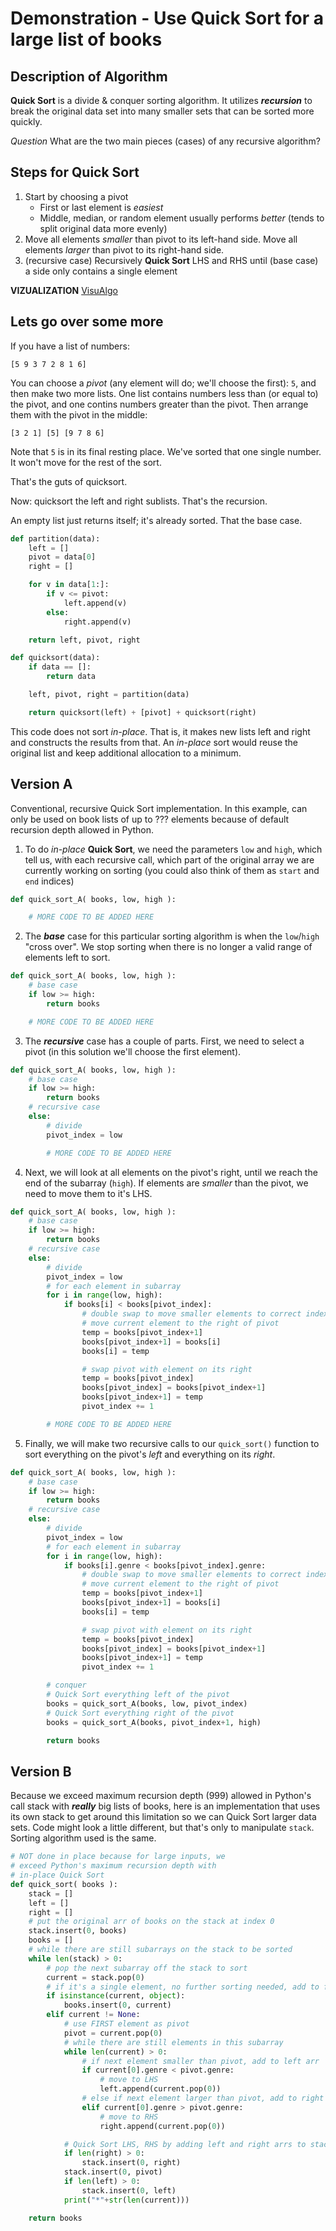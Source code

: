 # Demonstration - Use Quick Sort for a large list of books

## Description of Algorithm

**Quick Sort** is a divide & conquer sorting algorithm. It utilizes ***recursion*** to break the original data set into many smaller sets that can be sorted more quickly.

*Question*
What are the two main pieces (cases) of any recursive algorithm?

## Steps for Quick Sort

1. Start by choosing a pivot
   * First or last element is _easiest_
   * Middle, median, or random element usually performs _better_ (tends to split original data more evenly)
2. Move all elements _smaller_ than pivot to its left-hand side. Move all elements _larger_ than pivot to its right-hand side.
3. (recursive case) Recursively **Quick Sort** LHS and RHS until (base case) a side only contains a single element

**VIZUALIZATION**
[VisuAlgo](https://visualgo.net/en/sorting?slide=11)



## Lets go over some more

If you have a list of numbers:

```plaintext
[5 9 3 7 2 8 1 6]
```

You can choose a _pivot_ (any element will do; we'll choose the first): `5`, and
then make two more lists. One list contains numbers less than (or equal to) the
pivot, and one contins numbers greater than the pivot. Then arrange them with
the pivot in the middle:

```plaintext
[3 2 1] [5] [9 7 8 6]
```

Note that `5` is in its final resting place. We've sorted that one single
number. It won't move for the rest of the sort.

That's the guts of quicksort.

Now: quicksort the left and right sublists. That's the recursion.

An empty list just returns itself; it's already sorted. That the base case.

```python
def partition(data):
    left = []
    pivot = data[0]
    right = []

    for v in data[1:]:
        if v <= pivot:
            left.append(v)
        else:
            right.append(v)

    return left, pivot, right

def quicksort(data):
    if data == []:
        return data

    left, pivot, right = partition(data)

    return quicksort(left) + [pivot] + quicksort(right)
```

This code does not sort _in-place_. That is, it makes new lists left and right and constructs the results from that.
An _in-place_ sort would reuse the original list and keep additional allocation to a minimum.


## Version A

Conventional, recursive Quick Sort implementation. In this example, can only be used on book lists of up to ??? elements because of default recursion depth allowed in Python.

1. To do _in-place_ **Quick Sort**, we need the parameters `low` and `high`, which tell us, with each recursive call, which part of the original array we are currently working on sorting (you could also think of them as `start` and `end` indices)

```python
def quick_sort_A( books, low, high ):

    # MORE CODE TO BE ADDED HERE
```

2. The ***base*** case for this particular sorting algorithm is when the `low`/`high` "cross over". We stop sorting when there is no longer a valid range of elements left to sort.

```python
def quick_sort_A( books, low, high ):
    # base case
    if low >= high:
        return books

    # MORE CODE TO BE ADDED HERE
```

3. The ***recursive*** case has a couple of parts. First, we need to select a pivot (in this solution we'll choose the first element).

```python
def quick_sort_A( books, low, high ):
    # base case
    if low >= high:
        return books
    # recursive case
    else:
        # divide
        pivot_index = low

        # MORE CODE TO BE ADDED HERE
```

4. Next, we will look at all elements on the pivot's right, until we reach the end of the subarray (`high`). If elements are _smaller_ than the pivot, we need to move them to it's LHS.

```python
def quick_sort_A( books, low, high ):
    # base case
    if low >= high:
        return books
    # recursive case
    else:
        # divide
        pivot_index = low
        # for each element in subarray
        for i in range(low, high):
            if books[i] < books[pivot_index]:
                # double swap to move smaller elements to correct index
                # move current element to the right of pivot
                temp = books[pivot_index+1]
                books[pivot_index+1] = books[i]
                books[i] = temp

                # swap pivot with element on its right
                temp = books[pivot_index]
                books[pivot_index] = books[pivot_index+1]
                books[pivot_index+1] = temp
                pivot_index += 1

        # MORE CODE TO BE ADDED HERE
```

5. Finally, we will make two recursive calls to our `quick_sort()` function to sort everything on the pivot's _left_ and everything on its _right_.

```python
def quick_sort_A( books, low, high ):
    # base case
    if low >= high:
        return books
    # recursive case
    else:
        # divide
        pivot_index = low
        # for each element in subarray
        for i in range(low, high):
            if books[i].genre < books[pivot_index].genre:
                # double swap to move smaller elements to correct index
                # move current element to the right of pivot
                temp = books[pivot_index+1]
                books[pivot_index+1] = books[i]
                books[i] = temp

                # swap pivot with element on its right
                temp = books[pivot_index]
                books[pivot_index] = books[pivot_index+1]
                books[pivot_index+1] = temp
                pivot_index += 1

        # conquer
        # Quick Sort everything left of the pivot
        books = quick_sort_A(books, low, pivot_index)
        # Quick Sort everything right of the pivot
        books = quick_sort_A(books, pivot_index+1, high)

        return books
```

## Version B

Because we exceed maximum recursion depth (999) allowed in Python's call stack with ***really*** big lists of books, here is an implementation that uses its own stack to get around this limitation so we can Quick Sort larger data sets. Code might look a little different, but that's only to manipulate `stack`. Sorting algorithm used is the same.

```python
# NOT done in place because for large inputs, we
# exceed Python's maximum recursion depth with
# in-place Quick Sort
def quick_sort( books ):
    stack = []
    left = []
    right = []
    # put the original arr of books on the stack at index 0
    stack.insert(0, books)
    books = []
    # while there are still subarrays on the stack to be sorted
    while len(stack) > 0:
        # pop the next subarray off the stack to sort
        current = stack.pop(0)
        # if it's a single element, no further sorting needed, add to final books arr
        if isinstance(current, object):
            books.insert(0, current)
        elif current != None:
            # use FIRST element as pivot
            pivot = current.pop(0)
            # while there are still elements in this subarray
            while len(current) > 0:
                # if next element smaller than pivot, add to left arr
                if current[0].genre < pivot.genre:
                    # move to LHS
                    left.append(current.pop(0))
                # else if next element larger than pivot, add to right arr
                elif current[0].genre > pivot.genre:
                    # move to RHS
                    right.append(current.pop(0))

            # Quick Sort LHS, RHS by adding left and right arrs to stack arr to be sorted
            if len(right) > 0:
                stack.insert(0, right)
            stack.insert(0, pivot)
            if len(left) > 0:
                stack.insert(0, left)
            print("*"+str(len(current)))

    return books
```
